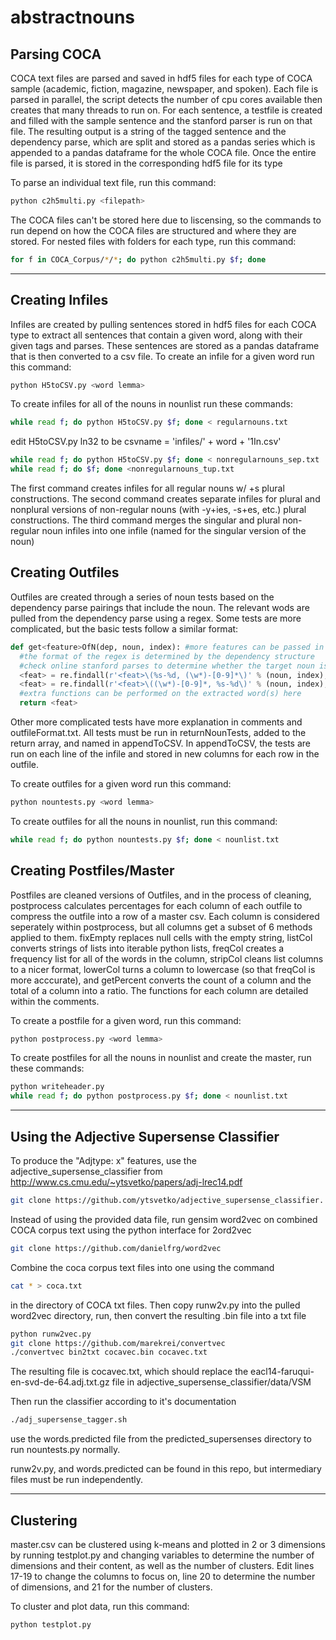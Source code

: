 # abstractnouns
## Parsing COCA

COCA text files are parsed and saved in hdf5 files for each type of COCA sample (academic, fiction, magazine, newspaper, and spoken). Each file is parsed in parallel, the script detects the number of cpu cores available then creates that many threads to run on. For each sentence, a testfile is created and filled with the sample sentence and the stanford parser is run on that file. The resulting output is a string of the tagged sentence and the dependency parse, which are split and stored as a pandas series which is appended to a pandas dataframe for the whole COCA file. Once the entire file is parsed, it is stored in the corresponding hdf5 file for its type

To parse an individual text file, run this command:
```bash
python c2h5multi.py <filepath>
```
The COCA files can't be stored here due to liscensing, so the commands to run depend on how the COCA files are structured and where they are stored. For nested files with folders for each type, run this command:
```bash
for f in COCA_Corpus/*/*; do python c2h5multi.py $f; done
```

---
## Creating Infiles

Infiles are created by pulling sentences stored in hdf5 files for each COCA type to extract all sentences that contain a given word, along with their given tags and parses. These sentences are stored as a pandas dataframe that is then converted to a csv file.
To create an infile for a given word run this command:
```bash
python H5toCSV.py <word lemma>
```

To create infiles for all of the nouns in nounlist run these commands:
```bash
while read f; do python H5toCSV.py $f; done < regularnouns.txt
```

edit H5toCSV.py ln32 to be csvname = 'infiles/' + word + '1In.csv'
```bash
while read f; do python H5toCSV.py $f; done < nonregularnouns_sep.txt
while read f; do $f; done <nonregularnouns_tup.txt 
```

The first command creates infiles for all regular nouns w/ +s plural constructions. The second command creates separate infiles for plural and nonplural versions of non-regular nouns (with -y+ies, -s+es, etc.) plural constructions. The third command merges the singular and plural non-regular noun infiles into one infile (named for the singular version of the noun)

## Creating Outfiles

Outfiles are created through a series of noun tests based on the dependency parse pairings that include the noun. The relevant wods are pulled from the dependency parse using a regex. Some tests are more complicated, but the basic tests follow a similar format:

```python
def get<feature>OfN(dep, noun, index): #more features can be passed in if they've been previously stored
  #the format of the regex is determined by the dependency structure 
  #check online stanford parses to determine whether the target noun is on the right/left, and if the dependency is otherwise abnormal 
  <feat> = re.findall(r'<feat>\(%s-%d, (\w*)-[0-9]*\)' % (noun, index), dep) #target noun on left side of dependency
  <feat> = re.findall(r'<feat>\((\w*)-[0-9]*, %s-%d\)' % (noun, index), dep) #target noun on right side of dependency
  #extra functions can be performed on the extracted word(s) here
  return <feat>
```

Other more complicated tests have more explanation in comments and outfileFormat.txt. All tests must be run in returnNounTests, added to the return array, and named in appendToCSV. In appendToCSV, the tests are run on each line of the infile and stored in new columns for each row in the outfile.

To create outfiles for a given word run this command:
```bash
python nountests.py <word lemma>
```

To create outfiles for all the nouns in nounlist, run this command:
```bash
while read f; do python nountests.py $f; done < nounlist.txt
```

## Creating Postfiles/Master

Postfiles are cleaned versions of Outfiles, and in the process of cleaning, postprocess calculates percentages for each column of each outfile to compress the outfile into a row of a master csv. Each column is considered seperately within postprocess, but all columns get a subset of 6 methods applied to them. fixEmpty replaces null cells with the empty string, listCol converts strings of lists into iterable python lists, freqCol creates a frequency list for all of the words in the column, stripCol cleans list columns to a nicer format, lowerCol turns a column to lowercase (so that freqCol is more acccurate), and getPercent converts the count of a column and the total of a column into a ratio. The functions for each column are detailed within the comments.

To create a postfile for a given word, run this command:
```bash
python postprocess.py <word lemma>
```

To create postfiles for all the nouns in nounlist and create the master, run these commands:
```bash
python writeheader.py
while read f; do python postprocess.py $f; done < nounlist.txt
```

---
## Using the Adjective Supersense Classifier
To produce the "Adjtype: x" features, use the adjective_supersense_classifier from 
<i class="icon-share"></i> http://www.cs.cmu.edu/~ytsvetko/papers/adj-lrec14.pdf

```bash
git clone https://github.com/ytsvetko/adjective_supersense_classifier. 
```

Instead of using the provided data file, run gensim word2vec on combined COCA corpus text using the python interface for 2ord2vec 

```bash
git clone https://github.com/danielfrg/word2vec
```

Combine the coca corpus text files into one using the command

``` bash
cat * > coca.txt
```

in the directory of COCA txt files. 
Then copy runw2v.py into the pulled word2vec directory, run, then convert the resulting .bin file into a txt file

```bash
python runw2vec.py
git clone https://github.com/marekrei/convertvec
./convertvec bin2txt cocavec.bin cocavec.txt
```

The resulting file is cocavec.txt, which should replace the eacl14-faruqui-en-svd-de-64.adj.txt.gz file in adjective_supersense_classifier/data/VSM

Then run the classifier according to it's documentation

```bash
./adj_supersense_tagger.sh
```

use the words.predicted file from the predicted_supersenses directory to run nountests.py normally.

runw2v.py, and words.predicted can be found in this repo, but intermediary files must be run independently. 

---
## Clustering

master.csv can be clustered using k-means and plotted in 2 or 3 dimensions by running testplot.py and changing variables to determine the number of dimensions and their content, as well as the number of clusters. Edit lines 17-19 to change the columns to focus on, line 20 to determine the number of dimensions, and 21 for the number of clusters. 

To cluster and plot data, run this command:
```bash
python testplot.py
```
